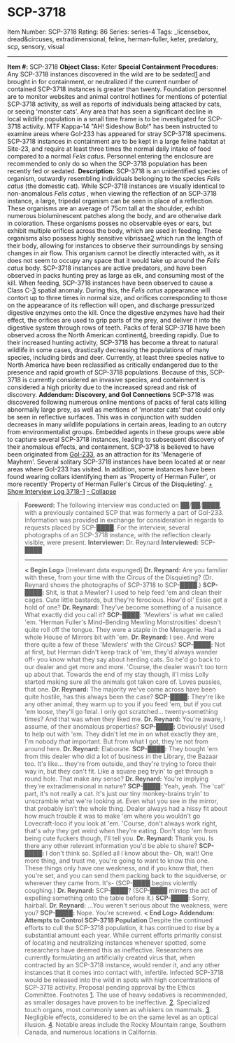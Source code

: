 # SCP-3718
Item Number: SCP-3718
Rating: 86
Series: series-4
Tags: _licensebox, dread&circuses, extradimensional, feline, herman-fuller, keter, predatory, scp, sensory, visual

---

**Item #:** SCP-3718
**Object Class:** Keter
**Special Containment Procedures:** Any SCP-3718 instances discovered in the wild are to be sedated[1](javascript:;) and brought in for containment, or neutralized if the current number of contained SCP-3718 instances is greater than twenty. Foundation personnel are to monitor websites and animal control hotlines for mentions of potential SCP-3718 activity, as well as reports of individuals being attacked by cats, or seeing 'monster cats'. Any area that has seen a significant decline in local wildlife population in a small time frame is to be investigated for SCP-3718 activity. MTF Kappa-14 "AH! Sideshow Bob!" has been instructed to examine areas where GoI-233 has appeared for stray SCP-3718 specimens.
SCP-3718 instances in containment are to be kept in a large feline habitat at Site-23, and require at least three times the normal daily intake of food compared to a normal _Felis catus_. Personnel entering the enclosure are recommended to only do so when the SCP-3718 population has been recently fed or sedated.
**Description:** SCP-3718 is an unidentified species of organism, outwardly resembling individuals belonging to the species _Felis catus_ (the domestic cat). While SCP-3718 instances are visually identical to non-anomalous _Felis catus_ , when viewing the reflection of an SCP-3718 instance, a large, tripedal organism can be seen in place of a reflection.
These organisms are an average of 75cm tall at the shoulder, exhibit numerous bioluminescent patches along the body, and are otherwise dark in coloration. These organisms posses no observable eyes or ears, but exhibit multiple orifices across the body, which are used in feeding. These organisms also possess highly sensitive vibrissae[2](javascript:;) which run the length of their body, allowing for instances to observe their surroundings by sensing changes in air flow. This organism cannot be directly interacted with, as it does not seem to occupy any space that it would take up around the _Felis catus_ body.
SCP-3718 instances are active predators, and have been observed in packs hunting prey as large as elk, and consuming most of the kill. When feeding, SCP-3718 instances have been observed to cause a Class C-[3](javascript:;) spatial anomaly. During this, the _Felis catus_ appearance will contort up to three times in normal size, and orifices corresponding to those on the appearance of its reflection will open, and discharge pressurized digestive enzymes onto the kill. Once the digestive enzymes have had their effect, the orifices are used to grip parts of the prey, and deliver it into the digestive system through rows of teeth.
Packs of feral SCP-3718 have been observed across the North American continent[4](javascript:;), breeding rapidly. Due to their increased hunting activity, SCP-3718 has become a threat to natural wildlife in some cases, drastically decreasing the populations of many species, including birds and deer. Currently, at least three species native to North America have been reclassified as critically endangered due to the presence and rapid growth of SCP-3718 populations. Because of this, SCP-3718 is currently considered an invasive species, and containment is considered a high priority due to the increased spread and risk of discovery.
**Addendum: Discovery, and GoI Connections**
SCP-3718 was discovered following numerous online mentions of packs of feral cats killing abnormally large prey, as well as mentions of 'monster cats' that could only be seen in reflective surfaces. This was in conjunction with sudden decreases in many wildlife populations in certain areas, leading to an outcry from environmentalist groups. Embedded agents in these groups were able to capture several SCP-3718 instances, leading to subsequent discovery of their anomalous effects, and containment.
SCP-3718 is believed to have been originated from [GoI-233](/herman-fuller-hub), as an attraction for its 'Menagerie of Mayhem'. Several solitary SCP-3718 instances have been located at or near areas where GoI-233 has visited. In addition, some instances have been found wearing collars identifying them as 'Property of Herman Fuller', or more recently 'Property of Herman Fuller's Circus of the Disquieting'.
[\+ Show Interview Log 3718-1](javascript:;)
[\- Collapse](javascript:;)
> **Foreword:** The following interview was conducted on ██/██/████, with a previously contained SCP that was formerly a part of GoI-233. Information was provided in exchange for consideration in regards to requests placed by SCP-████. For the interview, several photographs of an SCP-3718 instance, with the reflection clearly visible, were present.
> **Interviewer:** Dr. Reynard
> **Interviewed:** SCP-████
> * * *
> **< Begin Log>**
> [Irrelevant data expunged]
> **Dr. Reynard:** Are you familiar with these, from your time with the Circus of the Disquieting?
> (Dr. Reynard shows the photographs of SCP-3718 to SCP-████.)
> **SCP-████:** Shit, is that a Mewler? I used to help feed 'em and clean their cages. Cute little bastards, but they're ferocious. How'd ol' Essie get a hold of one?
> **Dr. Reynard:** They've become something of a nuisance. What exactly did you call it?
> **SCP-████:** 'Mewlers' is what we called 'em. 'Herman Fuller's Mind-Bending Mewling Monstrosities' doesn't quite roll off the tongue. They were a staple in the Menagerie. Had a whole House of Mirrors bit with 'em.
> **Dr. Reynard:** I see. And were there quite a few of these 'Mewlers' with the Circus?
> **SCP-████:** Not at first, but Herman didn't keep track of 'em, they'd always wander off- you know what they say about herding cats. So he'd go back to our dealer and get more and more. 'Course, the dealer wasn't too torn up about that. Towards the end of my stay though, li'l miss Lolly started making sure all the animals got taken care of. Loves pussies, that one.
> **Dr. Reynard:** The majority we've come across have been quite hostile, has this always been the case?
> **SCP-████:** They're like any other animal, they warm up to you if you feed 'em, but if you cut 'em loose, they'll go feral. I only got scratched… twenty-something times? And that was when they liked me.
> **Dr. Reynard:** You're aware, I assume, of their anomalous properties?
> **SCP-████:** Obviously! Used to help out with 'em. They didn't let me in on what exactly they are, I'm nobody _that_ important. But from what I got, they're not from around here.
> **Dr. Reynard:** Elaborate.
> **SCP-████:** They bought 'em from this dealer who did a lot of business in the Library, the Bazaar too. It's like… they're from outside, and they're trying to force their way in, but they can't fit. Like a square peg tryin' to get through a round hole. That make any sense?
> **Dr. Reynard:** You're implying they're extradimensional in nature?
> **SCP-████:** Yeah, yeah. The 'cat' part, it's not really a cat. It's just our tiny monkey-brains tryin' to unscramble what we're looking at. Even what you see in the mirror, that probably isn't the whole thing. Dealer always had a hissy fit about how much trouble it was to make 'em where you wouldn't go Lovecraft-loco if you look at 'em. 'Course, don't always work right, that's why they get weird when they're eating. Don't stop 'em from being cute fuckers though, I'll tell you.
> **Dr. Reynard:** Thank you. Is there any other relevant information you'd be able to share?
> **SCP-████:** I don't think so. Spilled all I know about the- Oh, wait! One more thing, and trust me, you're going to want to know this one. These things only have one weakness, and if you know that, then you're set, and you can send them packing back to the squidverse, or wherever they came from. It's- (SCP-████ begins violently coughing.)
> **Dr. Reynard:** SCP-████?
> (SCP-████ mimes the act of expelling something onto the table before it.)
> **SCP-████:** Sorry, hairball.
> **Dr. Reynard:** …You weren't serious about the weakness, were you?
> **SCP-████:** Nope. You're screwed.
> **< End Log>**
**Addendum: Attempts to Control SCP-3718 Population**
Despite the continued efforts to cull the SCP-3718 population, it has continued to rise by a substantial amount each year. While current efforts primarily consist of locating and neutralizing instances whenever spotted, some researchers have deemed this as ineffective. Researchers are currently formulating an artificially created virus that, when contracted by an SCP-3718 instance, would render it, and any other instances that it comes into contact with, infertile. Infected SCP-3718 would be released into the wild in spots with high concentrations of SCP-3718 activity. Proposal pending approval by the Ethics Committee.
Footnotes
[1](javascript:;). The use of heavy sedatives is recommended, as smaller dosages have proven to be ineffective.
[2](javascript:;). Specialized touch organs, most commonly seen as whiskers on mammals.
[3](javascript:;). Negligible effects, considered to be on the same level as an optical illusion.
[4](javascript:;). Notable areas include the Rocky Mountain range, Southern Canada, and numerous locations in California.